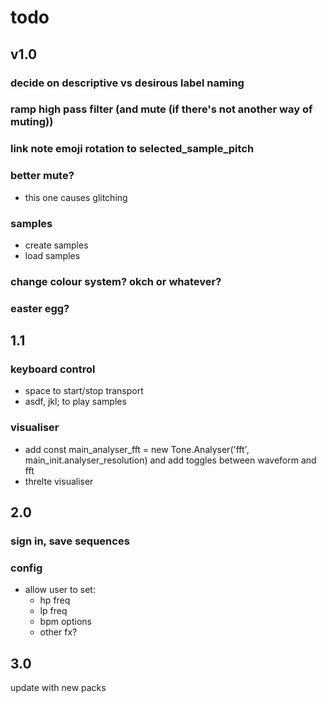 # todo

## v1.0

### decide on descriptive vs desirous label naming

### ramp high pass filter (and mute (if there's not another way of muting))

### link note emoji rotation to selected_sample_pitch

### better mute?

- this one causes glitching

### samples

- create samples
- load samples

### change colour system? okch or whatever?

### easter egg?

## 1.1

### keyboard control

- space to start/stop transport
- asdf, jkl; to play samples

### visualiser

- add const main_analyser_fft = new Tone.Analyser('fft', main_init.analyser_resolution) and add toggles between waveform and fft
- threlte visualiser

## 2.0

### sign in, save sequences

### config

- allow user to set:
  - hp freq
  - lp freq
  - bpm options
  - other fx?

## 3.0

update with new packs

